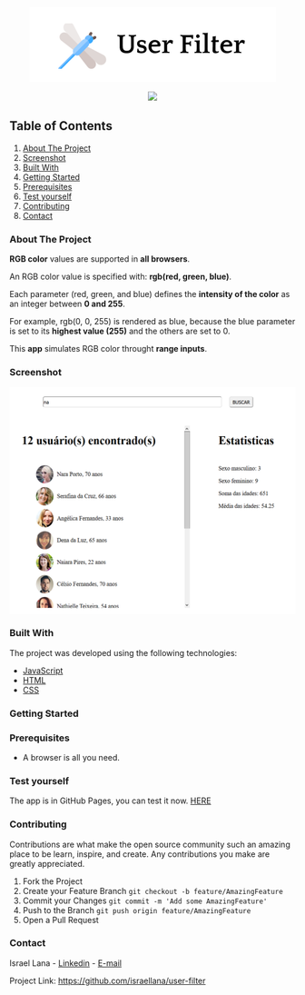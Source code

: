 <div align="center">

<img src="https://raw.githubusercontent.com/israellana/user-filter/master/Screenshot/screenshot1.PNG" alt="alt text" >

![](https://img.shields.io/badge/Made%20in-IGTI%20Bootcamp-blue)

</div>

## Table of Contents

1. [ About The Project ](#about)
2. [ Screenshot ](#screen)
3. [ Built With ](#built)
4. [ Getting Started ](#start)
5. [ Prerequisites ](#requisites)
6. [ Test yourself ](#test)
7. [ Contributing ](#contribute)
8. [ Contact ](#contact)

<a name="about"></a>
### About The Project

**RGB color** values are supported in **all browsers**.

An RGB color value is specified with: **rgb(red, green, blue)**.

Each parameter (red, green, and blue) defines the **intensity of the color** as an integer between **0 and 255**.

For example, rgb(0, 0, 255) is rendered as blue, because the blue parameter is set to its **highest value (255)** and the others are set to 0.

This **app** simulates RGB color throught **range inputs**.

<a name="screen"></a>
### Screenshot
<div align="center">
<img align="center" src="https://raw.githubusercontent.com/israellana/user-filter/master/Screenshot/screenshot2.PNG" alt="alt text" width="550" height="400" > 
</div>

<a name="built"></a>
### Built With

The project was developed using the following technologies:

- [JavaScript](https://www.javascript.com/)
- [HTML](https://www.w3schools.com/html/)
- [CSS](https://www.w3schools.com/css/)

<a name="start"></a>
### Getting Started

<a name="requisites"></a>
### Prerequisites

- A browser is all you need.

<a name="test"></a>
### Test yourself

The app is in GitHub Pages, you can test it now. [HERE](https://israellana.github.io/user-filter/)

<a name="contribute"></a>
### Contributing

Contributions are what make the open source community such an amazing place to be learn, inspire, and create. Any contributions you make are greatly appreciated.

1. Fork the Project
2. Create your Feature Branch `git checkout -b feature/AmazingFeature`
3. Commit your Changes `git commit -m 'Add some AmazingFeature'`
4. Push to the Branch `git push origin feature/AmazingFeature`
5. Open a Pull Request

<a name="contact"></a>
### Contact

Israel Lana - [Linkedin](https://www.linkedin.com/in/israel-lana-0ab3a512a/) - [E-mail](mailto:israellana_@hotmail.com)

Project Link: https://github.com/israellana/user-filter
